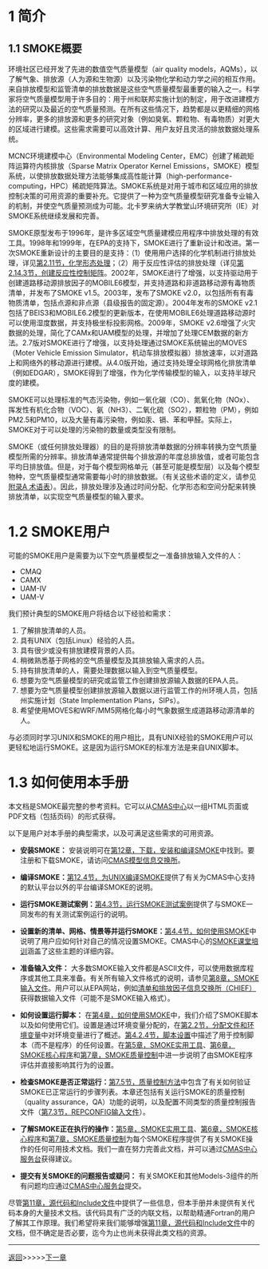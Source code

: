 # 1 简介

<a id=1.1></a>

## 1.1 SMOKE概要

环境社区已经开发了先进的数值空气质量模型（air quality models，AQMs），以了解气象、排放源（人为源和生物源）以及污染物化学和动力学之间的相互作用。来自排放模型和监管清单的排放数据是这些空气质量模型最重要的输入之一。科学家将空气质量模型用于许多目的：用于州和联邦实施计划的制定，用于改进建模方法的研究以及最近的空气质量预测。在所有这些情况下，趋势都是以更精细的网格分辨率，更多的排放源和更多的研究对象（例如臭氧、颗粒物、有毒物质）对更大的区域进行建模。这些需求需要可以高效计算、用户友好且灵活的排放数据处理系统。

MCNC环境建模中心（Environmental Modeling Center，EMC）创建了稀疏矩阵运算符内核排放（Sparse Matrix Operator Kernel Emissions，SMOKE）模型系统，以使排放数据处理方法能够集成高性能计算（high-performance-computing，HPC）稀疏矩阵算法。SMOKE系统是对用于城市和区域应用的排放控制决策的可用资源的重要补充。它提供了一种为空气质量模型研究准备专业输入的机制，并使空气质量预测成为可能。北卡罗来纳大学教堂山环境研究所（IE）对SMOKE系统继续发展和完善。

SMOKE原型发布于1996年，是许多区域空气质量建模应用程序中排放处理的有效工具。1998年和1999年，在EPA的支持下，SMOKE进行了重新设计和改进。第一次SMOKE重新设计的主要目的是支持：（1）使用用户选择的化学机制进行排放处理，详见[第2.11节，化学形态处理](ch02.md#2.11)；（2）用于反应性评估的排放处理（详见[第2.14.3节，创建反应性控制矩阵](ch02.md#2.14.3)。2002年，SMOKE进行了增强，以支持驱动用于创建道路移动源排放因子的MOBILE6模型，并支持道路和非道路移动源有毒物质清单，并发布了SMOKE v1.5。2003年，发布了SMOKE v2.0，以包括所有有毒物质清单，包括点源和非点源（县级报告的固定源）。2004年发布的SMOKE v2.1包括了BEIS3和MOBILE6.2模型的更新版本，在使用MOBILE6处理道路移动源时可以使用湿度数据，并支持极坐标投影网格。2009年，SMOKE v2.6增强了火灾数据的处理，简化了CAMx和UAM模型的处理，并增加了处理CEM数据的新方法。2.7版对SMOKE进行了增强，以支持处理通过SMOKE系统输出的MOVES（Moter Vehicle Emission Simulator，机动车排放模拟器）排放速率，以对道路上和网络外的移动源进行建模。从4.0版开始，通过支持处理全球网格化排放清单（例如EDGAR），SMOKE得到了增强，作为化学传输模型的输入，以支持半球尺度的建模。

SMOKE可以处理标准的气态污染物，例如一氧化碳（CO）、氮氧化物（NOx）、挥发性有机化合物（VOC）、氨（NH3）、二氧化硫（SO2），颗粒物（PM），例如PM2.5和PM10，以及大量有毒污染物，例如汞、镉、苯和甲醛。实际上，SMOKE对于可以处理的污染物的数量或类型没有限制。

SMOKE（或任何排放处理器）的目的是将排放清单数据的分辨率转换为空气质量模型所需的分辨率。排放清单通常提供每个排放源的年度总排放值，或者可能包含平均日排放值。但是，对于每个模型网格单元（甚至可能是模型层）以及每个模型物种，空气质量模型通常需要每小时的排放数据。（有关这些术语的定义，请参见[附录A 术语表](go01.md)）。因此，排放处理涉及通过时间分配、化学形态和空间分配来转换排放清单，以实现空气质量模型的输入要求。

<a id=1.2></a>

# 1.2 SMOKE用户

可能的SMOKE用户是需要为以下空气质量模型之一准备排放输入文件的人：

- CMAQ
- CAMX
- UAM-IV
- UAM-V

我们预计典型的SMOKE用户将结合以下经验和需求：

1. 了解排放清单的人员。
2. 具有UNIX（包括Linux）经验的人员。
3. 具有很少或没有排放建模背景的人员。
4. 稍微熟悉基于网格的空气质量模型及其排放输入需求的人员。
5. 持有排放清单的人，需要处理数据以输入到空气质量模型。
6. 想要为空气质量模型的研究或监管工作创建排放源输入数据的EPA人员。
7. 想要为空气质量模型创建排放源输入数据以进行监管工作的州环境人员，包括州实施计划（State Implementation Plans，SIPs）。
8. 希望使用MOVES和WRF/MM5网格化每小时气象数据生成道路移动源清单的人。

与必须同时学习UNIX和SMOKE的用户相比，具有UNIX经验的SMOKE用户可以更轻松地运行SMOKE。这是因为运行SMOKE的标准方法是来自UNIX脚本。

<a id=1.3></a>

# 1.3 如何使用本手册

本文档是SMOKE最完整的参考资料。它可以从[CMAS中心]( http://www.cmascenter.org )以一组HTML页面或PDF文档（包括页码）的形式获得。

以下是用户对本手册的典型需求，以及可满足这些需求的可用资源。

- **安装SMOKE：** 安装说明可在[第12章，下载，安装和编译SMOKE](ch12.md)中找到。要注册和下载SMOKE，请访问[CMAS模型信息交换所]( https://www.cmascenter.org/smoke/ )。

- **编译SMOKE：**[第12.4节，为UNIX编译SMOKE](ch12.md#12.4)提供了有关为CMAS中心支持的默认平台以外的平台编译SMOKE的说明。

- **运行SMOKE测试案例：**[第4.3节，运行SMOKE测试案例](ch04.md#4.3)提供了与SMOKE一同发布的有关测试案例运行的说明。

- **设置新的清单、网格、情景等并运行SMOKE：**[第4.4节，如何使用SMOKE](ch04.md#4.4)中说明了用户应如何针对自己的情况设置SMOKE。CMAS中心的[SMOKE课堂培训]( http://www.cmascenter.org/training.cfm )涵盖了这些主题的详细内容。

- **准备输入文件：** 大多数SMOKE输入文件都是ASCII文件，可以使用数据库程序或其他工具来准备。有关所有输入文件格式的说明，请参见[第8章，SMOKE输入文件](ch08.md)。用户可以从EPA网站，例如[清单和排放因子信息交换所（CHIEF）]( http://www.epa.gov/ttn/chief/ )获得数据输入文件（可能不是SMOKE输入格式）。

- **如何设置运行脚本：** 在[第4章，如何使用SMOKE](ch04.md)中，我们介绍了SMOKE脚本以及如何使用它们。设置是通过环境变量分配的，在[第2.2节，分配文件和环境变量](ch02.md#2.2)中对环境变量进行了概述。[第4.2.4节，脚本设置](ch04.md#4.4)中描述了用于控制脚本（而不是程序）的任何设置。在[第5章，SMOKE实用工具](ch05.md)、[第6章，SMOKE核心程序](ch06.md)和[第7章，SMOKE质量控制](ch07.md)中进一步说明了由SMOKE程序评估并直接影响其行为的设置。

- **检查SMOKE是否正常运行：**[第7.5节，质量控制方法](ch07.md#7.5)中包含了有关如何验证SMOKE已正常运行的步骤列表。本章还包括有关运行SMOKE的质量控制（quality assurance，QA）功能的说明，以及配置不同类型的质量控制报告文件（[第7.3节，REPCONFIG输入文件](ch07.md#7.3)）。

- **了解SMOKE正在执行的操作：**[第5章，SMOKE实用工具](ch05.md)、[第6章，SMOKE核心程序](ch06.md)和[第7章，SMOKE质量控制](ch07.md)为每个SMOKE程序提供了有关SMOKE操作的任何可用技术文档。我们一直在努力完善此文档，并可以通过[CMAS中心服务台]( http://www.cmascenter.org/html/help.html )获得建议。

- **提交有关SMOKE的问题报告或疑问：** 有关SMOKE和其他Models-3组件的所有问题均应通过[CMAS中心服务台]( http://www.cmascenter.org/html/help.html )提交。

尽管[第11章，源代码和Include文件](ch11.md)中提供了一些信息，但本手册并未提供有关代码本身的大量技术文档。该代码具有广泛的内联文档，以帮助精通Fortran的用户了解其工作原理。我们希望将来我们能够增强[第11章，源代码和Include文件](ch11.md)中的文档，但不确定是否必要，迄今为止也尚未获得此类文档的资源。

------------------------------------------------------------------------

[返回](README.md)>>>>>[下一章](ch02.md)
